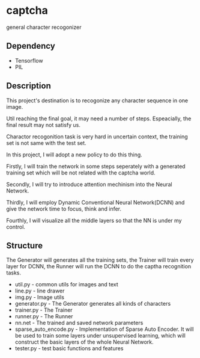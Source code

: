 # captcha
general character recogonizer

## Dependency
- Tensorflow
- PIL

## Description
This project's destination is to recogonize any character sequence in one image.

Util reaching the final goal, it may need a number of steps. Espeacially, the final result may not satisfy us.

Charactor recogonition task is very hard in uncertain context, the training set is not same with the test set.

In this project, I will adopt a new policy to do this thing.

Firstly, I will train the network in some steps seperately with a generated training set which will be not related with the captcha world.

Secondly, I will try to introduce attention mechinism into the Neural Network.

Thirdly, I will employ Dynamic Conventional Neural Network(DCNN) and give the network time to focus, think and infer.

Fourthly, I will visualize all the middle layers so that the NN is under my control.

## Structure
The Generator will generates all the training sets, the Trainer will train every layer for DCNN, the Runner will run the DCNN to do the captha recognition tasks.

- util.py - common utils for images and text
- line.py - line drawer
- img.py - Image utils
- generator.py - The Generator generates all kinds of characters
- trainer.py - The Trainer
- runner.py - The Runner
- nn.net - The trained and saved network parameters
- sparse_auto_encode.py - Implementation of Sparse Auto Encoder. It will be used to train some layers under unsupervised learning, which will construct the basic layers of the whole Neural Network.
- tester.py - test basic functions and features
